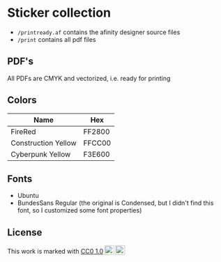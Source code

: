 # Sticker collection

- `/printready.af` contains the afinity designer source files
- `/print` contains all pdf files


## PDF's

All PDFs are CMYK and vectorized, i.e. ready for printing


## Colors

| Name | Hex |
| --- | --- |
| FireRed | FF2800 |
| Construction Yellow | FFCC00 |
| Cyberpunk Yellow | F3E600 |

## Fonts

- Ubuntu
- BundesSans Regular (the original is Condensed, but I didn't find this font, so I customized some font properties)

## License

<p xmlns:cc="http://creativecommons.org/ns#" >This work is marked with <a href="http://creativecommons.org/publicdomain/zero/1.0?ref=chooser-v1" target="_blank" rel="license noopener noreferrer" style="display:inline-block;">CC0 1.0<img style="height:22px!important;margin-left:3px;vertical-align:text-bottom;" src="https://mirrors.creativecommons.org/presskit/icons/cc.svg?ref=chooser-v1"><img style="height:22px!important;margin-left:3px;vertical-align:text-bottom;" src="https://mirrors.creativecommons.org/presskit/icons/zero.svg?ref=chooser-v1"></a></p>
